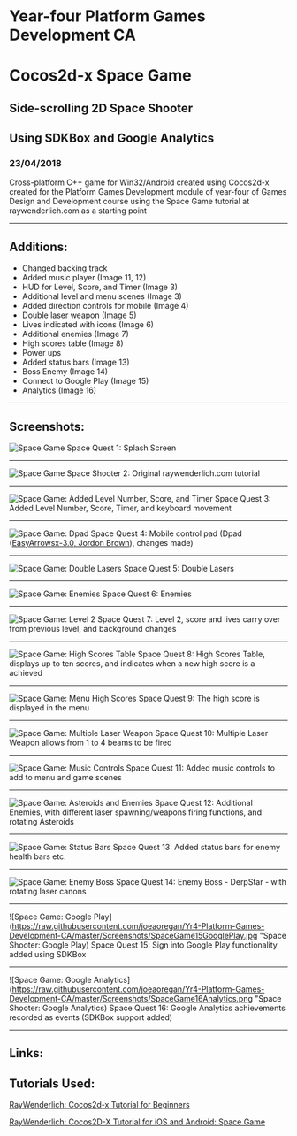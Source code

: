 # Year-four Platform Games Development CA 
# Cocos2d-x Space Game
## Side-scrolling 2D Space Shooter
## Using SDKBox and Google Analytics
### 23/04/2018

Cross-platform C++ game for Win32/Android created using Cocos2d-x created for the Platform Games Development module of year-four of Games Design and Development course using the Space Game tutorial at raywenderlich.com as a starting point

---

## Additions:

* Changed backing track
* Added music player (Image 11, 12)
* HUD for Level, Score, and Timer (Image 3)
* Additional level and menu scenes (Image 3)
* Added direction controls for mobile (Image 4)
* Double laser weapon (Image 5)
* Lives indicated with icons (Image 6)
* Additional enemies (Image 7)
* High scores table (Image 8)
* Power ups
* Added status bars (Image 13)
* Boss Enemy (Image 14)
* Connect to Google Play (Image 15)
* Analytics (Image 16)

---

## Screenshots:

![Space Game](https://raw.githubusercontent.com/joeaoregan/Yr4-Platform-Games-Development-CA/master/Screenshots/SpaceGame1SplashScreenNEW.png "Space Shooter: Splash Screen")
Space Quest 1: Splash Screen

---

![Space Game](https://raw.githubusercontent.com/joeaoregan/Yr4-Platform-Games-Development-CA/master/Screenshots/SpaceGame2.jpg "Space Shooter: Original raywenderlich.com tutorial")
Space Shooter 2: Original raywenderlich.com tutorial

---

![Space Game: Added Level Number, Score, and Timer](https://raw.githubusercontent.com/joeaoregan/Yr4-Platform-Games-Development-CA/master/Screenshots/SpaceGame3.jpg "Space Shooter: Added Level Number, Score, and Timer")
Space Quest 3: Added Level Number, Score, Timer, and keyboard movement

---

![Space Game: Dpad](https://raw.githubusercontent.com/joeaoregan/Yr4-Platform-Games-Development-CA/master/Screenshots/SpaceGame4Dpad.jpg "Space Shooter: Dpad")
Space Quest 4: Mobile control pad (Dpad ([EasyArrowsx-3.0, Jordon Brown](https://github.com/jbrown215/EasyArrowsx-3.0)), changes made)

---

![Space Game: Double Lasers](https://raw.githubusercontent.com/joeaoregan/Yr4-Platform-Games-Development-CA/master/Screenshots/SpaceGame5DoubleLaser.jpg "Space Shooter: Double Lasers")
Space Quest 5: Double Lasers

---

![Space Game: Enemies](https://raw.githubusercontent.com/joeaoregan/Yr4-Platform-Games-Development-CA/master/Screenshots/SpaceGame6Enemies.jpg "Space Shooter: Enemies")
Space Quest 6: Enemies

---

![Space Game: Level 2](https://raw.githubusercontent.com/joeaoregan/Yr4-Platform-Games-Development-CA/master/Screenshots/SpaceGame7Level2.jpg "Space Shooter: Level 2")
Space Quest 7: Level 2, score and lives carry over from previous level, and background changes

---

![Space Game: High Scores Table](https://raw.githubusercontent.com/joeaoregan/Yr4-Platform-Games-Development-CA/master/Screenshots/SpaceGame8HighScoreScene.jpg "Space Shooter: High Scores Table")
Space Quest 8: High Scores Table, displays up to ten scores, and indicates when a new high score is a achieved

---

![Space Game: Menu High Scores](https://raw.githubusercontent.com/joeaoregan/Yr4-Platform-Games-Development-CA/master/Screenshots/SpaceGame9MenuHighScore.jpg "Space Shooter: Menu High Scores")
Space Quest 9: The high score is displayed in the menu

---

![Space Game: Multiple Laser Weapon](https://raw.githubusercontent.com/joeaoregan/Yr4-Platform-Games-Development-CA/master/Screenshots/SpaceGame10Lasers.jpg "Space Shooter: Multiple Laser Weapon")
Space Quest 10: Multiple Laser Weapon allows from 1 to 4 beams to be fired

---

![Space Game: Music Controls](https://raw.githubusercontent.com/joeaoregan/Yr4-Platform-Games-Development-CA/master/Screenshots/SpaceGame11MusicControls.jpg "Space Shooter: Music Controls")
Space Quest 11: Added music controls to add to menu and game scenes

---

![Space Game: Asteroids and Enemies](https://raw.githubusercontent.com/joeaoregan/Yr4-Platform-Games-Development-CA/master/Screenshots/SpaceGame12AsteroidsAndEnemies.jpg "Space Shooter: Asteroids and Enemies")
Space Quest 12: Additional Enemies, with different laser spawning/weapons firing functions, and rotating Asteroids

---

![Space Game: Status Bars](https://raw.githubusercontent.com/joeaoregan/Yr4-Platform-Games-Development-CA/master/Screenshots/SpaceGame13StatusBarsEOL.jpg "Space Shooter: Status Bars")
Space Quest 13: Added status bars for enemy health bars etc.

---

![Space Game: Enemy Boss](https://raw.githubusercontent.com/joeaoregan/Yr4-Platform-Games-Development-CA/master/Screenshots/SpaceGame14DerpStar.jpg "Space Shooter: Enemy Boss")
Space Quest 14: Enemy Boss - DerpStar - with rotating laser canons

---

![Space Game: Google Play](https://raw.githubusercontent.com/joeaoregan/Yr4-Platform-Games-Development-CA/master/Screenshots/SpaceGame15GooglePlay.jpg "Space Shooter: Google Play)
Space Quest 15: Sign into Google Play functionality added using SDKBox

---

![Space Game: Google Analytics](https://raw.githubusercontent.com/joeaoregan/Yr4-Platform-Games-Development-CA/master/Screenshots/SpaceGame16Analytics.png "Space Shooter: Google Analytics)
Space Quest 16: Google Analytics achievements recorded as events (SDKBox support added)

---

## Links: 


## Tutorials Used:

[RayWenderlich: Cocos2d-x Tutorial for Beginners](https://www.raywenderlich.com/95835/cocos2d-x-tutorial-beginners)

[RayWenderlich: Cocos2D-X Tutorial for iOS and Android: Space Game](https://www.raywenderlich.com/33752/cocos2d-x-tutorial-for-ios-and-android-space-game)